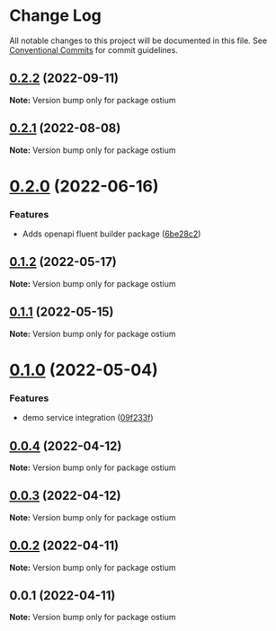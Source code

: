 # Change Log

All notable changes to this project will be documented in this file.
See [Conventional Commits](https://conventionalcommits.org) for commit guidelines.

## [0.2.2](https://github.com/avanzu/node-packages/compare/ostium@0.2.1...ostium@0.2.2) (2022-09-11)

**Note:** Version bump only for package ostium





## [0.2.1](https://github.com/avanzu/node-packages/compare/ostium@0.2.0...ostium@0.2.1) (2022-08-08)

**Note:** Version bump only for package ostium





# [0.2.0](https://github.com/avanzu/node-packages/compare/ostium@0.1.2...ostium@0.2.0) (2022-06-16)


### Features

* Adds openapi fluent builder package ([6be28c2](https://github.com/avanzu/node-packages/commit/6be28c26c5dc471130df72d7a381ba3960adbb15))





## [0.1.2](https://github.com/avanzu/node-packages/compare/ostium@0.1.1...ostium@0.1.2) (2022-05-17)

**Note:** Version bump only for package ostium





## [0.1.1](https://github.com/avanzu/node-packages/compare/ostium@0.1.0...ostium@0.1.1) (2022-05-15)

**Note:** Version bump only for package ostium





# [0.1.0](https://github.com/avanzu/node-packages/compare/ostium@0.0.4...ostium@0.1.0) (2022-05-04)


### Features

* demo service integration ([09f233f](https://github.com/avanzu/node-packages/commit/09f233f88fa61741d5884acd3c181a27a02ac140))





## [0.0.4](https://github.com/avanzu/node-packages/compare/ostium@0.0.3...ostium@0.0.4) (2022-04-12)

**Note:** Version bump only for package ostium





## [0.0.3](https://github.com/avanzu/node-packages/compare/ostium@0.0.2...ostium@0.0.3) (2022-04-12)

**Note:** Version bump only for package ostium





## [0.0.2](https://github.com/avanzu/node-packages/compare/ostium@0.0.1...ostium@0.0.2) (2022-04-11)

**Note:** Version bump only for package ostium





## 0.0.1 (2022-04-11)

**Note:** Version bump only for package ostium
